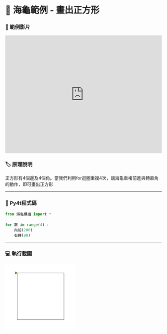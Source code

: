 # 🔰 海龜範例 - 畫出正方形

### 🎦 範例影片

<div style="padding:75% 0 0 0;position:relative;"><iframe src="https://player.vimeo.com/video/584282405?badge=0&amp;autopause=0&amp;player_id=0&amp;app_id=58479" frameborder="0" allow="autoplay; fullscreen; picture-in-picture" allowfullscreen style="position:absolute;top:0;left:0;width:100%;height:100%;" title="draw_square.mp4"></iframe></div><script src="https://player.vimeo.com/api/player.js"></script>

### 🏷️ 原理說明

正方形有4個邊及4個角。當我們利用for迴圈重複4次，讓海龜重複前進與轉直角的動作，即可畫出正方形

--------------

### 📄 Py4t程式碼

```python
from 海龜模組 import *

for 數 in range(4) :
    向前(200)
    右轉(90)
```

--------------

### 💻 執行截圖

![執行截圖](draw_square.jpg)


